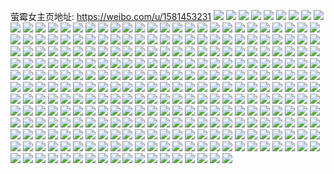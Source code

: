 萤霉女主页地址: https://weibo.com/u/1581453231 
![](https://wx4.sinaimg.cn/mw2000/5e430fafly1h90tnybefaj216o1kwu0x.jpg) 
![](https://wx4.sinaimg.cn/mw2000/5e430fafly1h90tnzlse0j20vn1kwkjl.jpg) 
![](https://wx4.sinaimg.cn/mw2000/5e430fafly1h90to3eitqj21o0280kjn.jpg) 
![](https://wx4.sinaimg.cn/mw2000/5e430fafly1h90to6wsaxj21ne2yox6s.jpg) 
![](https://wx4.sinaimg.cn/mw2000/5e430fafly1h90tob0kgdj22c036te85.jpg) 
![](https://wx4.sinaimg.cn/mw2000/5e430fafly1h90tnwj5x7j21o02804qr.jpg) 
![](https://wx4.sinaimg.cn/mw2000/5e430fafly1h90toccidbj21o0280x6q.jpg) 
![](https://wx4.sinaimg.cn/mw2000/5e430fafly1h90todfol2j21o01o0u0x.jpg) 
![](https://wx4.sinaimg.cn/mw2000/5e430fafly1h90toemukoj21o02807wj.jpg) 
![](https://wx4.sinaimg.cn/mw2000/5e430fafly1h90tke1yvyj22c0340b2d.jpg) 
![](https://wx4.sinaimg.cn/mw2000/5e430fafly1h90tkfn48pj22c03407wi.jpg) 
![](https://wx4.sinaimg.cn/mw2000/5e430fafly1h90tkhkzazj22c0340qv7.jpg) 
![](https://wx4.sinaimg.cn/mw2000/5e430fafly1h90tkj2cecj22c0340kjm.jpg) 
![](https://wx4.sinaimg.cn/mw2000/5e430fafly1h90tkkqs69j22c03404qr.jpg) 
![](https://wx4.sinaimg.cn/mw2000/5e430fafly1h90tkmb7y7j21o01o0e82.jpg) 
![](https://wx4.sinaimg.cn/mw2000/5e430fafly1h90tkngxctj21o01o0kjl.jpg) 
![](https://wx4.sinaimg.cn/mw2000/5e430fafly1h90tka3o7ej21o01o0hdt.jpg) 
![](https://wx4.sinaimg.cn/mw2000/5e430fafly1h90tkotpfvj21o01o0u0x.jpg) 
![](https://wx4.sinaimg.cn/mw2000/5e430fafly1h8yp611p18j21o01o0npd.jpg) 
![](https://wx4.sinaimg.cn/mw2000/5e430fafly1h8yp66vnmhj22c03407wj.jpg) 
![](https://wx4.sinaimg.cn/mw2000/5e430fafly1h8yp69k2eyj22c0340qv7.jpg) 
![](https://wx4.sinaimg.cn/mw2000/5e430fafly1h8yp6anedrj21o01o0hdt.jpg) 
![](https://wx4.sinaimg.cn/mw2000/5e430fafly1h8yp6bw4xnj21o01o01ky.jpg) 
![](https://wx4.sinaimg.cn/mw2000/5e430fafly1h8rxp5a10oj21o01o0hdu.jpg) 
![](https://wx4.sinaimg.cn/mw2000/5e430fafly1h8rxp6j2lnj21o01o0kjl.jpg) 
![](https://wx4.sinaimg.cn/mw2000/5e430fafly1h8rxp7it37j21o01o0b29.jpg) 
![](https://wx4.sinaimg.cn/mw2000/5e430fafly1h8rxp8ki1mj21o01o0b29.jpg) 
![](https://wx4.sinaimg.cn/mw2000/5e430fafly1h8rxp33g7xj22c0340hdy.jpg) 
![](https://wx4.sinaimg.cn/mw2000/5e430fafly1h8rxpdkuawj20wi1yc4qq.jpg) 
![](https://wx4.sinaimg.cn/mw2000/5e430fafly1h8jrwn2snnj22363401kz.jpg) 
![](https://wx4.sinaimg.cn/mw2000/5e430fafly1h8hnglhwq8j20u01407fk.jpg) 
![](https://wx4.sinaimg.cn/mw2000/5e430fafly1h8hngmfzarj22c03404qq.jpg) 
![](https://wx4.sinaimg.cn/mw2000/5e430fafly1h8hngl9gwaj21o01o0kjl.jpg) 
![](https://wx4.sinaimg.cn/mw2000/5e430fafly1h8hngn6xrvj21o0280hdu.jpg) 
![](https://wx4.sinaimg.cn/mw2000/5e430fafly1h8hngnwfy6j21o02807wi.jpg) 
![](https://wx4.sinaimg.cn/mw2000/5e430fafly1h8hngondxnj21o0280b2a.jpg) 
![](https://wx4.sinaimg.cn/mw2000/5e430fafly1h8hngpk4wfj21o02804qr.jpg) 
![](https://wx4.sinaimg.cn/mw2000/5e430fafly1h8hngshi99j21o02801kz.jpg) 
![](https://wx4.sinaimg.cn/mw2000/5e430fafly1h8hngtso6vj23402c0qv6.jpg) 
![](https://wx4.sinaimg.cn/mw2000/5e430fafly1h8h20ak5tnj20zk1hcwqd.jpg) 
![](https://wx4.sinaimg.cn/mw2000/5e430fafly1h8h20c9seij20zk1hcdrb.jpg) 
![](https://wx4.sinaimg.cn/mw2000/5e430fafly1h8h20d00mlj20zk1hcds9.jpg) 
![](https://wx4.sinaimg.cn/mw2000/5e430fafly1h8h209zlwkj20zk1hcdqw.jpg) 
![](https://wx4.sinaimg.cn/mw2000/5e430fafly1h8h20dj6bzj20zk1hctk5.jpg) 
![](https://wx4.sinaimg.cn/mw2000/5e430fafly1h8h20flhxvj20zk1hcdtq.jpg) 
![](https://wx4.sinaimg.cn/mw2000/5e430fafly1h8h20gzxq3j20zk1hc4am.jpg) 
![](https://wx4.sinaimg.cn/mw2000/5e430fafly1h8h20i2o7sj20zk1hck2d.jpg) 
![](https://wx4.sinaimg.cn/mw2000/5e430fafly1h8h20izd52j20zk1hcdrp.jpg) 
![](https://wx4.sinaimg.cn/mw2000/5e430fafly1h8andut28qj21o01o0x6p.jpg) 
![](https://wx4.sinaimg.cn/mw2000/5e430fafly1h8andwzstsj22c0340x6p.jpg) 
![](https://wx4.sinaimg.cn/mw2000/5e430fafly1h8andt474vj21o01o0u0x.jpg) 
![](https://wx4.sinaimg.cn/mw2000/5e430fafly1h8andykrscj21o01o0kjl.jpg) 
![](https://wx4.sinaimg.cn/mw2000/5e430fafly1h8ane0lbc4j21o01o0kjl.jpg) 
![](https://wx4.sinaimg.cn/mw2000/5e430fafly1h8ane1x8zmj21o01o0qv5.jpg) 
![](https://wx4.sinaimg.cn/mw2000/5e430fafly1h8ane34mtkj21o01o0hdt.jpg) 
![](https://wx4.sinaimg.cn/mw2000/5e430fafly1h8ane4g9twj21o01o0kjl.jpg) 
![](https://wx4.sinaimg.cn/mw2000/5e430fafly1h8ane5ibwdj21o01o0kjl.jpg) 
![](https://wx4.sinaimg.cn/mw2000/5e430fafly1h8anaea36ij21o01o04qq.jpg) 
![](https://wx4.sinaimg.cn/mw2000/5e430fafly1h8anaf93fij21o01o0npd.jpg) 
![](https://wx4.sinaimg.cn/mw2000/5e430fafly1h8anagc1syj21o01o0x6p.jpg) 
![](https://wx4.sinaimg.cn/mw2000/5e430fafly1h8anahdbm0j21o01o01ky.jpg) 
![](https://wx4.sinaimg.cn/mw2000/5e430fafly1h8anaikdo3j21o01o0qv5.jpg) 
![](https://wx4.sinaimg.cn/mw2000/5e430fafly1h8anacyzx4j21o01o01kz.jpg) 
![](https://wx4.sinaimg.cn/mw2000/5e430fafly1h8anajt84jj21o01o01ky.jpg) 
![](https://wx4.sinaimg.cn/mw2000/5e430fafly1h8anakwaktj21o01o01ky.jpg) 
![](https://wx4.sinaimg.cn/mw2000/5e430fafly1h8analpmqzj21o01o0qv5.jpg) 
![](https://wx4.sinaimg.cn/mw2000/5e430fafly1h89loos90zj21o02807wj.jpg) 
![](https://wx4.sinaimg.cn/mw2000/5e430fafly1h89lopz56oj21o01o0e81.jpg) 
![](https://wx4.sinaimg.cn/mw2000/5e430fafly1h89lor6m8vj21o01o0hdt.jpg) 
![](https://wx4.sinaimg.cn/mw2000/5e430fafly1h89los5x5mj21o01o0e81.jpg) 
![](https://wx4.sinaimg.cn/mw2000/5e430fafly1h89lot287tj21o01o0e81.jpg) 
![](https://wx4.sinaimg.cn/mw2000/5e430fafly1h89lou7bxyj21o01o0qv5.jpg) 
![](https://wx4.sinaimg.cn/mw2000/5e430fafly1h89lovs1m1j21o01o0b2a.jpg) 
![](https://wx4.sinaimg.cn/mw2000/5e430fafly1h89loxhtyhj22c03407wj.jpg) 
![](https://wx4.sinaimg.cn/mw2000/5e430fafly1h89lomak56j22c0340kjm.jpg) 
![](https://wx4.sinaimg.cn/mw2000/5e430fafly1h83s3v6powj21o01o0qv5.jpg) 
![](https://wx4.sinaimg.cn/mw2000/5e430fafly1h83s3s4lslj21o01o0npd.jpg) 
![](https://wx4.sinaimg.cn/mw2000/5e430fafly1h81j2f1251j22c02x9kjo.jpg) 
![](https://wx4.sinaimg.cn/mw2000/5e430fafly1h81j2gjjxsj21o01o04qq.jpg) 
![](https://wx4.sinaimg.cn/mw2000/5e430fafly1h81j2hxtluj21o01o04qq.jpg) 
![](https://wx4.sinaimg.cn/mw2000/5e430fafly1h81j29a2jbj20u00u00xz.jpg) 
![](https://wx4.sinaimg.cn/mw2000/5e430fafly1h7vq5nui89j21o02804qs.jpg) 
![](https://wx4.sinaimg.cn/mw2000/5e430fafly1h7vq5jscp4j21o0280qv7.jpg) 
![](https://wx4.sinaimg.cn/mw2000/5e430fafly1h7vq5rpkv2j21o02801l0.jpg) 
![](https://wx4.sinaimg.cn/mw2000/5e430fafly1h7v57jnv3vj22c02c01l0.jpg) 
![](https://wx4.sinaimg.cn/mw2000/5e430fafly1h7v57md51kj22c02c0x6q.jpg) 
![](https://wx4.sinaimg.cn/mw2000/5e430fafly1h7v57o0pgqj22c02c0hdu.jpg) 
![](https://wx4.sinaimg.cn/mw2000/5e430fafly1h7v57pc8e3j22c02c04qr.jpg) 
![](https://wx4.sinaimg.cn/mw2000/5e430fafly1h7v57tei9fj22c02c0kjn.jpg) 
![](https://wx4.sinaimg.cn/mw2000/5e430fafly1h7v57v0btbj22c02c0hdv.jpg) 
![](https://wx4.sinaimg.cn/mw2000/5e430fafly1h7lywbwp5xj20zk1bt4qp.jpg) 
![](https://wx4.sinaimg.cn/mw2000/5e430fafly1h7lyw9om3yj20zk1be4qp.jpg) 
![](https://wx4.sinaimg.cn/mw2000/5e430fafly1h7lywe3ydmj22c03401kz.jpg) 
![](https://wx4.sinaimg.cn/mw2000/5e430fafly1h7lywgw0f2j22c0340npe.jpg) 
![](https://wx4.sinaimg.cn/mw2000/5e430fafly1h7lywj2kq9j22c03401ky.jpg) 
![](https://wx4.sinaimg.cn/mw2000/5e430fafly1h7lywkznzhj22c0340kjm.jpg) 
![](https://wx4.sinaimg.cn/mw2000/5e430fafly1h7lywnoj9rj22c02c04qr.jpg) 
![](https://wx4.sinaimg.cn/mw2000/5e430fafly1h7lywqgq1zj22c03407wj.jpg) 
![](https://wx4.sinaimg.cn/mw2000/5e430fafly1h7lywt8ga8j22c02c0e83.jpg) 
![](https://wx4.sinaimg.cn/mw2000/5e430fafly1h7fakeez6tj22c02c0b2b.jpg) 
![](https://wx4.sinaimg.cn/mw2000/5e430fafly1h7fakh4hmfj22c02c07wh.jpg) 
![](https://wx4.sinaimg.cn/mw2000/5e430fafly1h75vkhgntcj21o0280qv7.jpg) 
![](https://wx4.sinaimg.cn/mw2000/5e430fafly1h75vkllhzoj21o02804qs.jpg) 
![](https://wx4.sinaimg.cn/mw2000/5e430fafly1h75vkdveqvj22ay36ch81.jpg) 
![](https://wx4.sinaimg.cn/mw2000/5e430fafly1h755922b44j22c02c0npe.jpg) 
![](https://wx4.sinaimg.cn/mw2000/5e430fafly1h75594fa4uj22c02c0x6q.jpg) 
![](https://wx4.sinaimg.cn/mw2000/5e430fafly1h75596mg5wj22c02c01kx.jpg) 
![](https://wx4.sinaimg.cn/mw2000/5e430fafly1h755998tc2j22c02c04qr.jpg) 
![](https://wx4.sinaimg.cn/mw2000/5e430fafly1h7559cf87wj22c02c0b29.jpg) 
![](https://wx4.sinaimg.cn/mw2000/5e430fafly1h7559f7kr1j22c02c04qr.jpg) 
![](https://wx4.sinaimg.cn/mw2000/5e430fafly1h6y4eq3ki7j20u00u0tju.jpg) 
![](https://wx4.sinaimg.cn/mw2000/5e430fafly1h6vw25h3v3j21o01o0kjm.jpg) 
![](https://wx4.sinaimg.cn/mw2000/5e430fafly1h6vw26o83hj21o01o07wh.jpg) 
![](https://wx4.sinaimg.cn/mw2000/5e430fafly1h6vw27wdrtj21o01o04qq.jpg) 
![](https://wx4.sinaimg.cn/mw2000/5e430fafly1h6vw2907baj21o01o0h67.jpg) 
![](https://wx4.sinaimg.cn/mw2000/5e430fafly1h6vw2cvpvcj22c0340x6t.jpg) 
![](https://wx4.sinaimg.cn/mw2000/5e430fafly1h6tgjs0htij21o01o0b2a.jpg) 
![](https://wx4.sinaimg.cn/mw2000/5e430fafly1h6tgjqldp5j21o01o01kx.jpg) 
![](https://wx4.sinaimg.cn/mw2000/5e430fafly1h6tgjtf8f7j21o01o0u0x.jpg) 
![](https://wx4.sinaimg.cn/mw2000/5e430fafly1h6tgjutw4mj21o01o07gj.jpg) 
![](https://wx4.sinaimg.cn/mw2000/5e430fafly1h6tgjw5kx6j21o01o0hdt.jpg) 
![](https://wx4.sinaimg.cn/mw2000/5e430fafly1h6tgjxxihaj22c0340hdu.jpg) 
![](https://wx4.sinaimg.cn/mw2000/5e430fafly1h6tgjza6wwj21o01o04jt.jpg) 
![](https://wx4.sinaimg.cn/mw2000/5e430fafly1h6tgk13dxbj21o01o0u0x.jpg) 
![](https://wx4.sinaimg.cn/mw2000/5e430fafly1h6tgk2m1rxj21o01o01ky.jpg) 
![](https://wx4.sinaimg.cn/mw2000/5e430fafly1h6s41nysaaj20wi1ycdsf.jpg) 
![](https://wx4.sinaimg.cn/mw2000/5e430fafly1h6s41p2pjwj20wi1ycqjk.jpg) 
![](https://wx4.sinaimg.cn/mw2000/5e430fafly1h6s41qm9ytj20wi1ycx6p.jpg) 
![](https://wx4.sinaimg.cn/mw2000/5e430fafly1h6r3xw13h2j20wi1ycn9f.jpg) 
![](https://wx4.sinaimg.cn/mw2000/5e430fafly1h6r3xx2l3yj20wi1ych2d.jpg) 
![](https://wx4.sinaimg.cn/mw2000/5e430fafly1h6r3xv4pmnj20wi1ychdu.jpg) 
![](https://wx4.sinaimg.cn/mw2000/5e430fafly1h6qygtz0aij21mu268zvl.jpg) 
![](https://wx4.sinaimg.cn/mw2000/5e430fafly1h6qygrvyvcj215o1kequ2.jpg) 
![](https://wx4.sinaimg.cn/mw2000/5e430fafly1h6qygwa8qpj21il2df7fq.jpg) 
![](https://wx4.sinaimg.cn/mw2000/5e430fafly1h6qygyhhakj21lu2dz4qq.jpg) 
![](https://wx4.sinaimg.cn/mw2000/5e430fafly1h6q7sm2qp4j21o01o0e0z.jpg) 
![](https://wx4.sinaimg.cn/mw2000/5e430fafly1h6q7snt12dj21o01o0tnm.jpg) 
![](https://wx4.sinaimg.cn/mw2000/5e430fafly1h6q7sqqr6vj22c0340npf.jpg) 
![](https://wx4.sinaimg.cn/mw2000/5e430fafly1h6q7ssv28wj21o01o07wi.jpg) 
![](https://wx4.sinaimg.cn/mw2000/5e430fafly1h6q7sk3g0gj21o01o0b2a.jpg) 
![](https://wx4.sinaimg.cn/mw2000/5e430fafly1h6q7sv25afj21o01o0b2a.jpg) 
![](https://wx4.sinaimg.cn/mw2000/5e430fafly1h6oy360bu8j21o0280x6q.jpg) 
![](https://wx4.sinaimg.cn/mw2000/5e430fafly1h6oy39i7k4j21o01o0hdt.jpg) 
![](https://wx4.sinaimg.cn/mw2000/5e430fafly1h6oy3drgomj21o01o0x6p.jpg) 
![](https://wx4.sinaimg.cn/mw2000/5e430fafly1h6oy2yctm2j21o01o0dt3.jpg) 
![](https://wx4.sinaimg.cn/mw2000/5e430fafly1h6oy3hrc3fj21o01o01ky.jpg) 
![](https://wx4.sinaimg.cn/mw2000/5e430fafly1h6oy3s9a91j21o02807wj.jpg) 
![](https://wx4.sinaimg.cn/mw2000/5e430fafly1h6oy3w546hj21o01o0qv5.jpg) 
![](https://wx4.sinaimg.cn/mw2000/5e430fafly1h6oy3yo4uwj21o01o0k6w.jpg) 
![](https://wx4.sinaimg.cn/mw2000/5e430fafly1h6oy41hd32j21o01o0thm.jpg) 
![](https://wx4.sinaimg.cn/mw2000/5e430fafly1h6nq5hzq2hj21o01o0qv5.jpg) 
![](https://wx4.sinaimg.cn/mw2000/5e430fafly1h6nq5jmm5cj21o01o0qgh.jpg) 
![](https://wx4.sinaimg.cn/mw2000/5e430fafly1h6hhqhz29kj21be11odkq.jpg) 
![](https://wx4.sinaimg.cn/mw2000/5e430fafly1h6hhqo2yjkj21rk2sbdtd.jpg) 
![](https://wx4.sinaimg.cn/mw2000/5e430fafly1h6hhqqt6xzj20r91ckk9a.jpg) 
![](https://wx4.sinaimg.cn/mw2000/5e430fafly1h6hhqvtwraj21o01o0x6p.jpg) 
![](https://wx4.sinaimg.cn/mw2000/5e430fafly1h6hhqy3nrxj21o01o0npd.jpg) 
![](https://wx4.sinaimg.cn/mw2000/5e430fafly1h6hhqz8fctj20u00u0k8c.jpg) 
![](https://wx4.sinaimg.cn/mw2000/5e430fafly1h6hhs1n8mqj22bf36ctms.jpg) 
![](https://wx4.sinaimg.cn/mw2000/5e430fafly1h6hhqgq737j22c03407wi.jpg) 
![](https://wx4.sinaimg.cn/mw2000/5e430fafly1h6hhs3wep8j21o01o0wsy.jpg) 
![](https://wx4.sinaimg.cn/mw2000/5e430fafly1h6c9bhqg7lj21o01o0nk5.jpg) 
![](https://wx4.sinaimg.cn/mw2000/5e430fafly1h6c9biwr7rj21o01o0x6p.jpg) 
![](https://wx4.sinaimg.cn/mw2000/5e430fafly1h69zxc2afrj21o01o0npe.jpg) 
![](https://wx4.sinaimg.cn/mw2000/5e430fafly1h69zxds22xj21o01o0ngv.jpg) 
![](https://wx4.sinaimg.cn/mw2000/5e430fafly1h69zxfkj0wj21o01o0qv5.jpg) 
![](https://wx4.sinaimg.cn/mw2000/5e430fafly1h69zxibl5ej21o01o0dzf.jpg) 
![](https://wx4.sinaimg.cn/mw2000/5e430fafly1h69zxa8edbj21o01o0x6p.jpg) 
![](https://wx4.sinaimg.cn/mw2000/5e430fafly1h69zxmk818j22c0365gut.jpg) 
![](https://wx4.sinaimg.cn/mw2000/5e430fafly1h69zxnj7rtj20wi17kjuh.jpg) 
![](https://wx4.sinaimg.cn/mw2000/5e430fafly1h69zxrogksj21o01o0npd.jpg) 
![](https://wx4.sinaimg.cn/mw2000/5e430fafly1h69gdammrij21o01o0x6p.jpg) 
![](https://wx4.sinaimg.cn/mw2000/5e430fafly1h69gdcqnb6j21o01o01ky.jpg) 
![](https://wx4.sinaimg.cn/mw2000/5e430fafly1h69gdeair7j21o01o04f4.jpg) 
![](https://wx4.sinaimg.cn/mw2000/5e430fafly1h69gdff439j21o01o0x6p.jpg) 
![](https://wx4.sinaimg.cn/mw2000/5e430fafly1h69gdfsn4pj20u00u00xz.jpg) 
![](https://wx4.sinaimg.cn/mw2000/5e430fafly1h69gdgy9czj21o0280hdt.jpg) 
![](https://wx4.sinaimg.cn/mw2000/5e430fafly1h69gd9c3d7j21o01o0u0x.jpg) 
![](https://wx4.sinaimg.cn/mw2000/5e430fafly1h69gdidal1j21o01o0u0x.jpg) 
![](https://wx4.sinaimg.cn/mw2000/5e430fafly1h69gdk1pc3j21o01o0qv5.jpg) 
![](https://wx4.sinaimg.cn/mw2000/5e430fafly1h66hah70auj21o01o0jze.jpg) 
![](https://wx4.sinaimg.cn/mw2000/5e430fafly1h66hafbpnjj21o01o0tho.jpg) 
![](https://wx4.sinaimg.cn/mw2000/5e430fafgy1h61vc9fgvnj21o01o0h63.jpg) 
![](https://wx4.sinaimg.cn/mw2000/5e430fafgy1h61vcbhlrsj21o01o0gvg.jpg) 
![](https://wx4.sinaimg.cn/mw2000/5e430fafgy1h61vcdrav8j21o01o07wi.jpg) 
![](https://wx4.sinaimg.cn/mw2000/5e430fafgy1h61vc70bjbj21y025ix6q.jpg) 
![](https://wx4.sinaimg.cn/mw2000/5e430fafgy1h61vceahpuj21r80zkdgk.jpg) 
![](https://wx4.sinaimg.cn/mw2000/5e430fafgy1h61vcgpm3jj20tz0yc3z2.jpg) 
![](https://wx4.sinaimg.cn/mw2000/5e430fafly1h5td7xge1bj21o01o0u0x.jpg) 
![](https://wx4.sinaimg.cn/mw2000/5e430fafly1h5td7z4q9uj21o01o0npd.jpg) 
![](https://wx4.sinaimg.cn/mw2000/5e430fafly1h5td80g8v0j21o01o0qv5.jpg) 
![](https://wx4.sinaimg.cn/mw2000/5e430fafly1h5td7vxl1ej21o01o0qv5.jpg) 
![](https://wx4.sinaimg.cn/mw2000/5e430fafly1h5td81nqwuj21o01o0npd.jpg) 
![](https://wx4.sinaimg.cn/mw2000/5e430fafly1h5td832rhbj21o0280hdu.jpg) 
![](https://wx4.sinaimg.cn/mw2000/5e430fafly1h5td84dampj21o01o04qq.jpg) 
![](https://wx4.sinaimg.cn/mw2000/5e430fafly1h5i69kwz61j21o01o0e81.jpg) 
![](https://wx4.sinaimg.cn/mw2000/5e430fafly1h5i69nzy3zj21o01o0kjl.jpg) 
![](https://wx4.sinaimg.cn/mw2000/5e430fafly1h5i69pz532j20yk1r7aqp.jpg) 
![](https://wx4.sinaimg.cn/mw2000/5e430fafly1h5i69rnlmnj20yw1r7wwp.jpg) 
![](https://wx4.sinaimg.cn/mw2000/5e430fafly1h5i69t5xd3j20yo1l2aqa.jpg) 
![](https://wx4.sinaimg.cn/mw2000/5e430fafly1h5i69wun25j21sp2vf7wi.jpg) 
![](https://wx4.sinaimg.cn/mw2000/5e430fafly1h5dj2tqws2j23402c07wk.jpg) 
![](https://wx4.sinaimg.cn/mw2000/5e430fafly1h5dj2qnbqaj22c03401ky.jpg) 
![](https://wx4.sinaimg.cn/mw2000/5e430fafly1h5dj2w0i7uj22c02c0npe.jpg) 
![](https://wx4.sinaimg.cn/mw2000/5e430fafly1h5dj2zkvr3j22c02c0hdv.jpg) 
![](https://wx4.sinaimg.cn/mw2000/5e430fafly1h5dj318zkuj22c02c04qp.jpg) 
![](https://wx4.sinaimg.cn/mw2000/5e430fafly1h5dj33rekij22c02c07wi.jpg) 
![](https://wx4.sinaimg.cn/mw2000/5e430fafly1h5dj36bdrhj22c02c0u0y.jpg) 
![](https://wx4.sinaimg.cn/mw2000/5e430fafly1h5dj38lkutj22c02c0b2a.jpg) 
![](https://wx4.sinaimg.cn/mw2000/5e430fafly1h5dj3ar21aj22c02c0b2a.jpg) 
![](https://wx4.sinaimg.cn/mw2000/5e430fafly1h55co7evquj22c0340b29.jpg) 
![](https://wx4.sinaimg.cn/mw2000/5e430fafly1h553klvwmaj21o01o0x6p.jpg) 
![](https://wx4.sinaimg.cn/mw2000/5e430fafly1h553knarwyj21o01o04qq.jpg) 
![](https://wx4.sinaimg.cn/mw2000/5e430fafly1h553kk94muj21o01o01ky.jpg) 
![](https://wx4.sinaimg.cn/mw2000/5e430fafly1h553kortkyj21o01o0u0x.jpg) 
![](https://wx4.sinaimg.cn/mw2000/5e430fafly1h4x40egofjj21o01o0qv5.jpg) 
![](https://wx4.sinaimg.cn/mw2000/5e430fafly1h4x40ffe60j21o01o01ky.jpg) 
![](https://wx4.sinaimg.cn/mw2000/5e430fafly1h4x40gdy0pj21o01o0u0x.jpg) 
![](https://wx4.sinaimg.cn/mw2000/5e430fafly1h4x40dr3r1j22c03401kz.jpg) 
![](https://wx4.sinaimg.cn/mw2000/5e430fafly1h4x40h8yh5j23402c0u0x.jpg) 
![](https://wx4.sinaimg.cn/mw2000/5e430fafly1h4x40id2vdj21o01o0qv5.jpg) 
![](https://wx4.sinaimg.cn/mw2000/5e430fafly1h4x40j5jmfj21o01o0kjl.jpg) 
![](https://wx4.sinaimg.cn/mw2000/5e430fafly1h4x40jsm07j21o01o0qv5.jpg) 
![](https://wx4.sinaimg.cn/mw2000/5e430fafly1h4x40wg26bj21o01o0kjl.jpg) 
![](https://wx4.sinaimg.cn/mw2000/5e430fafly1h4r34mj30aj21o01o0npd.jpg) 
![](https://wx4.sinaimg.cn/mw2000/5e430fafly1h4r34nshopj21o01o0u0x.jpg) 
![](https://wx4.sinaimg.cn/mw2000/5e430fafly1h4r34p7dcjj21o01o0qv5.jpg) 
![](https://wx4.sinaimg.cn/mw2000/5e430fafly1h4r34qj3ecj21o01o0qv5.jpg) 
![](https://wx4.sinaimg.cn/mw2000/5e430fafly1h4ou0hv1nyj21o01o0u0x.jpg) 
![](https://wx4.sinaimg.cn/mw2000/5e430fafly1h4ou0jb0h2j21o01o0kjl.jpg) 
![](https://wx4.sinaimg.cn/mw2000/5e430fafly1h4ou0jxp0fj21o01o0e81.jpg) 
![](https://wx4.sinaimg.cn/mw2000/5e430fafly1h4ou0knfmkj21o01o0npd.jpg) 
![](https://wx4.sinaimg.cn/mw2000/5e430fafly1h4ou0lakjvj21o01o0npd.jpg) 
![](https://wx4.sinaimg.cn/mw2000/5e430fafly1h4ou0lnjacj20mi0u0n4m.jpg) 
![](https://wx4.sinaimg.cn/mw2000/5e430fafly1h4ou0p9n0pj22c0340b2b.jpg) 
![](https://wx4.sinaimg.cn/mw2000/5e430fafly1h4ou0qwd5oj21o02yo4qq.jpg) 
![](https://wx4.sinaimg.cn/mw2000/5e430fafly1h4ou1nds9tj20wi1yc1ht.jpg) 
![](https://wx4.sinaimg.cn/mw2000/5e430fafly1h4htwf26pmj21o01o0u0x.jpg) 
![](https://wx4.sinaimg.cn/mw2000/5e430fafly1h4htwfs0oaj21o01o0qv5.jpg) 
![](https://wx4.sinaimg.cn/mw2000/5e430fafly1h4htwgi85gj21o01o0x6p.jpg) 
![](https://wx4.sinaimg.cn/mw2000/5e430fafly1h4htwhop1dj21o01o0qv5.jpg) 
![](https://wx4.sinaimg.cn/mw2000/5e430fafly1h4htwk7svoj21o01o01ky.jpg) 
![](https://wx4.sinaimg.cn/mw2000/5e430fafly1h4htwly0bdj20zk1d0axi.jpg) 
![](https://wx4.sinaimg.cn/mw2000/5e430fafly1h4htwncna0j20zk1cox0y.jpg) 
![](https://wx4.sinaimg.cn/mw2000/5e430fafly1h4htwea48vj21o01o0qv5.jpg) 
![](https://wx4.sinaimg.cn/mw2000/5e430fafly1h4htwoxx6qj21o01o01ky.jpg) 
![](https://wx4.sinaimg.cn/mw2000/5e430fafly1h4g46hpkfcj21o01o0qv5.jpg) 
![](https://wx4.sinaimg.cn/mw2000/5e430fafly1h4g46iow0yj21o01o0npd.jpg) 
![](https://wx4.sinaimg.cn/mw2000/5e430fafly1h4g46jfkopj21o01o0kjl.jpg) 
![](https://wx4.sinaimg.cn/mw2000/5e430fafly1h4g46lb54sj21o02807wi.jpg) 
![](https://wx4.sinaimg.cn/mw2000/5e430fafly1h4g46lvx6ej20mi0min2k.jpg) 
![](https://wx4.sinaimg.cn/mw2000/5e430fafly1h4g46msp8bj21o01o0x6p.jpg) 
![](https://wx4.sinaimg.cn/mw2000/5e430fafly1h4g46o2s4nj21o0280kjm.jpg) 
![](https://wx4.sinaimg.cn/mw2000/5e430fafly1h4g46gkqesj21o0280x6q.jpg) 
![](https://wx4.sinaimg.cn/mw2000/5e430fafly1h4g46oomwzj21o01o0hdt.jpg) 
![](https://wx4.sinaimg.cn/mw2000/5e430fafly1h4b2pvhj4tj21o01o04qq.jpg) 
![](https://wx4.sinaimg.cn/mw2000/5e430fafly1h4b2pssjjjj22c02c01l1.jpg) 
![](https://wx4.sinaimg.cn/mw2000/5e430fafly1h494fq8clmj21o01o01ky.jpg) 
![](https://wx4.sinaimg.cn/mw2000/5e430fafly1h494frqsjyj21o01o01ky.jpg) 
![](https://wx4.sinaimg.cn/mw2000/5e430fafly1h494fsvl8ej21o01o0u0x.jpg) 
![](https://wx4.sinaimg.cn/mw2000/5e430fafly1h494foty00j21o01o0x6p.jpg) 
![](https://wx4.sinaimg.cn/mw2000/5e430fafly1h494fu130tj21o01o0b2a.jpg) 
![](https://wx4.sinaimg.cn/mw2000/5e430fafly1h494fw87i5j22c03401kz.jpg) 
![](https://wx4.sinaimg.cn/mw2000/5e430fafly1h48npez4htj21o0280b2a.jpg) 
![](https://wx4.sinaimg.cn/mw2000/5e430fafly1h48npdxj1tj21o0280hdu.jpg) 
![](https://wx4.sinaimg.cn/mw2000/5e430fafly1h45mwgkc7bj21o01o0npd.jpg) 
![](https://wx4.sinaimg.cn/mw2000/5e430fafly1h44jxlusn7j20wi0wqh71.jpg) 
![](https://wx4.sinaimg.cn/mw2000/5e430fafly1h44jxn207wj20wi0w9e81.jpg) 
![](https://wx4.sinaimg.cn/mw2000/5e430fafly1h44jxo44ivj21o01o04qq.jpg) 
![](https://wx4.sinaimg.cn/mw2000/5e430fafly1h44jxp6ey3j21o01o0b2a.jpg) 
![](https://wx4.sinaimg.cn/mw2000/5e430fafly1h44jtmc0kuj20u00u0k3h.jpg) 
![](https://wx4.sinaimg.cn/mw2000/5e430fafly1h42ui3dzp6j20u00u0gya.jpg) 
![](https://wx4.sinaimg.cn/mw2000/5e430fafly1h41l113346j21o01o0npd.jpg) 
![](https://wx4.sinaimg.cn/mw2000/5e430fafly1h3zy96w8ioj21o01o07wi.jpg) 
![](https://wx4.sinaimg.cn/mw2000/5e430fafly1h3zy95ty3zj21o01o0b2a.jpg) 
![](https://wx4.sinaimg.cn/mw2000/5e430fafly1h3zy9bq40ej22c0340b2c.jpg) 
![](https://wx4.sinaimg.cn/mw2000/5e430fafly1h3zy9dvzy0j21o01o04qq.jpg) 
![](https://wx4.sinaimg.cn/mw2000/5e430fafly1h3zy9exi29j21o01o0hdt.jpg) 
![](https://wx4.sinaimg.cn/mw2000/5e430fafly1h3zy9ftidij22c02bv4qp.jpg) 
![](https://wx4.sinaimg.cn/mw2000/5e430fafly1h3zoa4f4oej21o01o0npd.jpg) 
![](https://wx4.sinaimg.cn/mw2000/5e430fafly1h3wezabe1xj20u00u0ws1.jpg) 
![](https://wx4.sinaimg.cn/mw2000/5e430fafly1h3rtf0kzvuj22c0340u0y.jpg) 
![](https://wx4.sinaimg.cn/mw2000/5e430fafly1h3rtf1lg2dj22a4340x6p.jpg) 
![](https://wx4.sinaimg.cn/mw2000/5e430fafly1h3rtf2o6ztj22bt2x7kjm.jpg) 
![](https://wx4.sinaimg.cn/mw2000/5e430fafly1h3rtf5jb3oj22c0340qv7.jpg) 
![](https://wx4.sinaimg.cn/mw2000/5e430fafly1h3rteykfegj20mi0migvu.jpg) 
![](https://wx4.sinaimg.cn/mw2000/5e430fafly1h3rtf7tac1j20u00u0tsb.jpg) 
![](https://wx4.sinaimg.cn/mw2000/5e430fafly1h3rtf95ggoj21o01o07wi.jpg) 
![](https://wx4.sinaimg.cn/mw2000/5e430fafly1h3rtf9tfflj20u00u07ji.jpg) 
![](https://wx4.sinaimg.cn/mw2000/5e430fafly1h3rtfboi8wj21o02804qr.jpg) 
![](https://wx4.sinaimg.cn/mw2000/5e430fafly1h3ph057zldj21o01o0b2a.jpg) 
![](https://wx4.sinaimg.cn/mw2000/5e430fafly1h3ph05rjc8j20u00u0tm7.jpg) 
![](https://wx4.sinaimg.cn/mw2000/5e430fafly1h3ph0642vnj21hc0u0wlw.jpg) 
![](https://wx4.sinaimg.cn/mw2000/5e430fafly1h3ph09fu5lj21o01o07wi.jpg) 
![](https://wx4.sinaimg.cn/mw2000/5e430fafly1h3ph049r08j21o01o0qv5.jpg) 
![](https://wx4.sinaimg.cn/mw2000/5e430fafly1h3ph0c2rcyj21o01o0e82.jpg) 
![](https://wx4.sinaimg.cn/mw2000/5e430fafly1h3m12dbt46j22c0340hdt.jpg) 
![](https://wx4.sinaimg.cn/mw2000/5e430fafly1h3m12bw5k0j21o01o0u0x.jpg) 
![](https://wx4.sinaimg.cn/mw2000/5e430fafly1h3m12edlklj21o0280kjm.jpg) 
![](https://wx4.sinaimg.cn/mw2000/5e430fafly1h3m12f3wx6j20u00tzh43.jpg) 
![](https://wx4.sinaimg.cn/mw2000/5e430fafly1h3lk32ua7dj21o01o01ky.jpg) 
![](https://wx4.sinaimg.cn/mw2000/5e430fafly1h3lk33lni2j21o01o0npd.jpg) 

